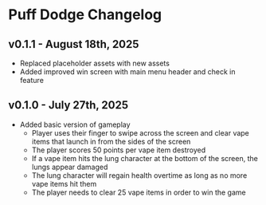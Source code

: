 # Puff Dodge Changelog

## v0.1.1 - August 18th, 2025
* Replaced placeholder assets with new assets
* Added improved win screen with main menu header and check in feature

## v0.1.0 - July 27th, 2025
* Added basic version of gameplay
  * Player uses their finger to swipe across the screen and clear vape items that launch in from the sides of the screen
  * The player scores 50 points per vape item destroyed
  * If a vape item hits the lung character at the bottom of the screen, the lungs appear damaged
  * The lung character will regain health overtime as long as no more vape items hit them
  * The player needs to clear 25 vape items in order to win the game